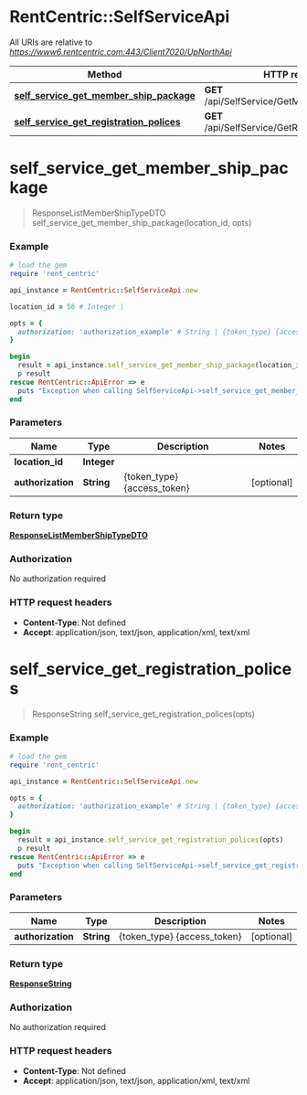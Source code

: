 # RentCentric::SelfServiceApi

All URIs are relative to *https://www6.rentcentric.com:443/Client7020/UpNorthApi*

Method | HTTP request | Description
------------- | ------------- | -------------
[**self_service_get_member_ship_package**](SelfServiceApi.md#self_service_get_member_ship_package) | **GET** /api/SelfService/GetMemberShipPackage | 
[**self_service_get_registration_polices**](SelfServiceApi.md#self_service_get_registration_polices) | **GET** /api/SelfService/GetRegistrationPolices | 


# **self_service_get_member_ship_package**
> ResponseListMemberShipTypeDTO self_service_get_member_ship_package(location_id, opts)



### Example
```ruby
# load the gem
require 'rent_centric'

api_instance = RentCentric::SelfServiceApi.new

location_id = 56 # Integer | 

opts = { 
  authorization: 'authorization_example' # String | {token_type} {access_token}
}

begin
  result = api_instance.self_service_get_member_ship_package(location_id, opts)
  p result
rescue RentCentric::ApiError => e
  puts "Exception when calling SelfServiceApi->self_service_get_member_ship_package: #{e}"
end
```

### Parameters

Name | Type | Description  | Notes
------------- | ------------- | ------------- | -------------
 **location_id** | **Integer**|  | 
 **authorization** | **String**| {token_type} {access_token} | [optional] 

### Return type

[**ResponseListMemberShipTypeDTO**](ResponseListMemberShipTypeDTO.md)

### Authorization

No authorization required

### HTTP request headers

 - **Content-Type**: Not defined
 - **Accept**: application/json, text/json, application/xml, text/xml



# **self_service_get_registration_polices**
> ResponseString self_service_get_registration_polices(opts)



### Example
```ruby
# load the gem
require 'rent_centric'

api_instance = RentCentric::SelfServiceApi.new

opts = { 
  authorization: 'authorization_example' # String | {token_type} {access_token}
}

begin
  result = api_instance.self_service_get_registration_polices(opts)
  p result
rescue RentCentric::ApiError => e
  puts "Exception when calling SelfServiceApi->self_service_get_registration_polices: #{e}"
end
```

### Parameters

Name | Type | Description  | Notes
------------- | ------------- | ------------- | -------------
 **authorization** | **String**| {token_type} {access_token} | [optional] 

### Return type

[**ResponseString**](ResponseString.md)

### Authorization

No authorization required

### HTTP request headers

 - **Content-Type**: Not defined
 - **Accept**: application/json, text/json, application/xml, text/xml



